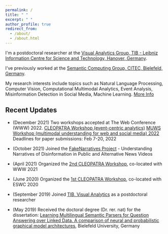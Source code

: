 ```yaml
---
permalink: /
title: " "
excerpt: " "
author_profile: true
redirect_from: 
  - /about/
  - /about.html
---
```


I'm a postdoctoral researcher at the <a href="https://www.tib.eu/en/research-development/research-groups-and-labs/visual-analytics" target="_blank">Visual Analytics Group, TIB - Leibniz Information Centre for Science and Technology, Hanover, Germany</a>. 

I've previously worked at the <a href="http://sc.cit-ec.uni-bielefeld.de/" target="_blank">Semantic Computing Group, CITEC, Bielefeld, Germany</a>.

My research interests include topics such as Natural Language Processing, Computer Vision, Computational Multimodal Analytics, Event Analysis, Misinformation Detection in Social Media, Machine Learning. [More Info](https://sherzod-hakimov.github.io/research/)



## Recent Updates

- (December 2021) Two workshops accepted at The Web Conference (WWW) 2022. 
  [CLEOPATRA Workshop (event-centric analytics)](http://cleopatra-workshop.l3s.uni-hannover.de/) 
  [MUWS Workshop (multimodal understanding for web and social media) 2022](https://muws-workshop.github.io) Deadlines for paper submissions: Feb 7-20, 2022

- (October 2021) Joined the [FakeNarratives Project](https://fakenarratives.github.io/index) - Understanding Narratives of Disinformation in Public and Alternative News Videos

- (April 2021) Organized the [2nd CLEOPATRA Workshop](https://cleopatra-workshop.l3s.uni-hannover.de/index.php/previous-editions/cleopatra-2021/), co-located with WWW 2021

- (June 2020) Organized the [1st CLEOPATRA Workshop](https://cleopatra-workshop.l3s.uni-hannover.de/index.php/previous-editions/cleopatra-2020/), co-located with ESWC 2020

- (September 2019) Joined [TIB, Visual Analytics](https://www.tib.eu/en/research-development/research-groups-and-labs/visual-analytics) as a postdoctoral researcher

- (May 2019) Received the doctoral degree (Dr. rer. nat) for the dissertation: [Learning Multilingual Semantic Parsers for Question Answering over Linked Data. A comparison of neural and probabilistic graphical model architectures](https://pub.uni-bielefeld.de/download/2935619/2935620/Sherzod_Hakimov_PhD_Dissertation.pdf), Bielefeld University, Germany
